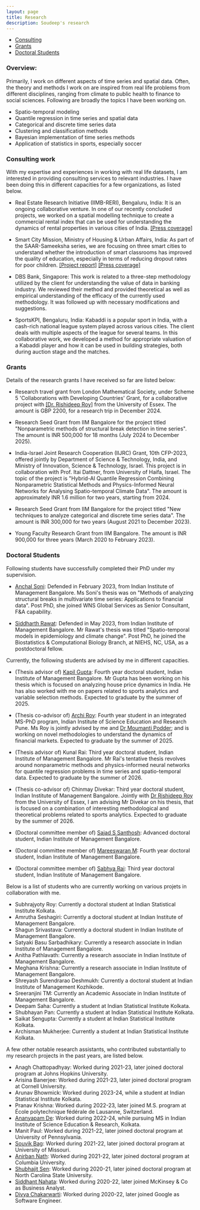 ```yaml
---
layout: page
title: Research
description: Soudeep's research
---
```


<div class="navbar">
    <div class="navbar-inner">
        <ul class="nav">
            <li><a href="#consulting">Consulting</a></li>
            <li><a href="#grants">Grants</a></li>
            <li><a href="#students">Doctoral Students</a></li>
        </ul>
    </div>
</div>

### Overview: 

Primarily, I work on different aspects of time series and spatial data. Often, the theory and methods I work on are inspired from real life problems from different disciplines, ranging from climate to public health to finance to social sciences. Following are broadly the topics I have been working on.

- Spatio-temporal modeling 
- Quantile regression in time series and spatial data
- Categorical and discrete time series data
- Clustering and classification methods
- Bayesian implementation of time series methods
- Application of statistics in sports, especially soccer

### <a name="consulting"></a>Consulting work

With my expertise and experiences in working with real life datasets, I am interested in providing consulting services to relevant industries. I have been doing this in different capacities for a few organizations, as listed below.

- Real Estate Research Initiative (IIMB-RERI), Bengaluru, India: It is an ongoing collaborative venture. In one of our recently concluded projects, we worked on a spatial modelling technique to create a commercial rental index that can be used for understanding the dynamics of rental properties in various cities of India. [[Press coverage]](https://indianexpress.com/article/cities/bangalore/whitefield-outer-ring-road-south-bengaluru-office-rental-boom-it-capital-9697831/)

- Smart City Mission, Ministry of Housing & Urban Affairs, India: As part of the SAAR-Sameeksha series, we are focusing on three smart cities to understand whether the introduction of smart classrooms has improved the quality of education, especially in terms of reducing dropout rates for poor children. [[Project report]](https://www.iimb.ac.in/sites/default/files/2024-12/RT12_Smart%20Education_IIM%20Bangalore_13_Prof%20Deb.pdf) [[Press coverage]](https://indianexpress.com/article/india/jump-in-school-enrolment-increased-sense-of-safety-in-smart-cities-iim-b-studies-show-9746350/)

- DBS Bank, Singapore: This work is related to a three-step methodology utilized by the client for understanding the value of data in banking industry. We reviewed their method and provided theoretical as well as empirical understanding of the efficacy of the currently used methodology. It was followed up with necessary modifications and suggestions.

- SportsKPI, Bengaluru, India: Kabaddi is a popular sport in India, with a cash-rich national league system played across various cities. The client deals with multiple aspects of the league for several teams. In this collaborative work, we developed a method for appropriate valuation of a Kabaddi player and how it can be used in building strategies, both during auction stage and the matches.

### <a name="grants"></a>Grants

Details of the research grants I have received so far are listed below:

- Research travel grant from London Mathematical Society, under Scheme 5 'Collaborations with Developing Countries' Grant, for a collaborative project with [[Dr. Rishideep Roy]](https://sites.google.com/site/royrishideep/home) from the University of Essex. The amount is GBP 2200, for a research trip in December 2024.

- Research Seed Grant from IIM Bangalore for the project titled "Nonparametric methods of structural break detection in time series". The amount is INR 500,000 for 18 months (July 2024 to December 2025).

- India-Israel Joint Research Cooperation (IIJRC) Grant, 10th CFP-2023, offered jointly by Department of Science & Technology, India, and Ministry of Innovation, Science & Technology, Israel. This project is in collaboration with Prof. Itai Dattner, from University of Haifa, Israel. The topic of the project is "Hybrid-AI Quantile Regression Combining Nonparametric Statistical Methods and Physics-Informed
Neural Networks for Analysing Spatio-temporal Climate Data". The amount is approximately INR 1.6 million for two years, starting from 2024.

- Research Seed Grant from IIM Bangalore for the project titled "New techniques to analyze categorical and discrete time series data". The amount is INR 300,000 for two years (August 2021 to December 2023).
  
- Young Faculty Research Grant from IIM Bangalore. The amount is INR 900,000 for three years (March 2020 to February 2023).


### <a name="students"></a>Doctoral Students

Following students have successfully completed their PhD under my supervision.

- [Anchal Soni](https://anchal-soni.github.io/Anchal/): Defended in February 2023, from Indian Institute of Management Bangalore. Ms Soni's thesis was on "Methods of analyzing structural breaks in multivariate time series: Applications to financial data". Post PhD, she joined WNS Global Services as Senior Consultant, F&A capability.

- [Siddharth Rawat](https://rawatsid.github.io/): Defended in May 2023, from Indian Institute of Management Bangalore. Mr Rawat's thesis was titled "Spatio-temporal models in epidemiology and climate change". Post PhD, he joined the Biostatistics & Computational Biology Branch, at NIEHS, NC, USA, as a postdoctoral fellow.

Currently, the following students are advised by me in different capacities.

- (Thesis advisor of) [Kapil Gupta](https://kapil21gupta.github.io/): Fourth year doctoral student, Indian Institute of Management Bangalore. Mr Gupta has been working on his thesis which is focused on analyzing house price dynamics in India. He has also worked with me on papers related to sports analytics and variable selection methods. Expected to graduate by the summer of 2025.

- (Thesis co-advisor of) [Archi Roy](https://sites.google.com/students.iiserpune.ac.in/archiroy/): Fourth year student in an integrated MS-PhD program, Indian Institute of Science Education and Research Pune. Ms Roy is jointly advised by me and [Dr Moumanti Podder](https://scholar.google.com/citations?user=z7wxJS4AAAAJ&hl=en); and is working on novel methodologies to understand the dynamics of financial markets. Expected to graduate by the summer of 2025.

- (Thesis advisor of) Kunal Rai: Third year doctoral student, Indian Institute of Management Bangalore. Mr Rai's tentative thesis revolves around nonparametric methods and physics-informed neural networks for quantile regression problems in time series and spatio-temporal data. Expected to graduate by the summer of 2026.

- (Thesis co-advisor of) Chinmay Divekar: Third year doctoral student, Indian Institute of Management Bangalore. Jointly with [Dr Rishideep Roy](https://sites.google.com/site/royrishideep/home) from the University of Essex, I am advising Mr Divekar on his thesis, that is focused on a combination of interesting methodological and theoretical problems related to sports analytics. Expected to graduate by the summer of 2026.

- (Doctoral committee member of) [Sajad S Santhosh](https://www.iimb.ac.in/node/10690): Advanced doctoral student, Indian Institute of Management Bangalore. 

- (Doctoral committee member of) [Mareeswaran M](https://www.linkedin.com/in/mareeswaran-m-671090b7/): Fourth year doctoral student, Indian Institute of Management Bangalore. 

- (Doctoral committee member of) [Sabhya Rai](https://www.linkedin.com/in/sabhyarai/): Third year doctoral student, Indian Institute of Management Bangalore. 


Below is a list of students who are currently working on various projets in collaboration with me.

- Subhrajyoty Roy: Currently a doctoral student at Indian Statistical Institute Kolkata.
- Amrutha Seshagiri: Currently a doctoral student at Indian Institute of Management Bangalore.
- Shagun Srivastava: Currently a doctoral student in Indian Institute of Management Bangalore.
- Satyaki Basu Sarbadhikary: Currently a research associate in Indian Institute of Management Bangalore.
- Anitha Pathlavath: Currently a research associate in Indian Institute of Management Bangalore.
- Meghana Krishna: Currently a research associate in Indian Institute of Management Bangalore.
- Shreyash Surendrarao Deshmukh: Currently a doctoral student at Indian Institute of Management Kozhikode.
- Sreeranjini TM: Currently an Academic Associate in Indian Institute of Management Bangalore.
- Deepam Saha: Currently a student at Indian Statistical Institute Kolkata.
- Shubhayan Pan: Currently a student at Indian Statistical Institute Kolkata.
- Saikat Sengupta: Currently a student at Indian Statistical Institute Kolkata.
- Archisman Mukherjee: Currently a student at Indian Statistical Institute Kolkata.

A few other notable research assistants, who contributed substantially to my research projects in the past years, are listed below.

- Anagh Chattopadhyay: Worked during 2021-23, later joined doctoral program at Johns Hopkins University.
- Arisina Banerjee: Worked during 2021-23, later joined doctoral program at Cornell University.
- Arunav Bhowmick: Worked during 2023-24, while a student at Indian Statistical Institute Kolkata.
- Pranav Krishna: Worked during 2022-23, later joined  M.S. program at École polytechnique fédérale de Lausanne, Switzerland.
- [Ananyapam De](https://www.linkedin.com/in/ananyapam-de-523757166/?originalSubdomain=in): Worked during 2022-24, while pursuing MS in Indian Institute of Science Education & Research, Kolkata.
- Manit Paul: Worked during 2021-22, later joined doctoral program at University of Pennsylvania.
- [Souvik Bag](https://www.linkedin.com/in/souvik-bag-68744112a/): Worked during 2021-22, later joined doctoral program at University of Missouri.
- [Anirban Nath](http://stat.columbia.edu/department-directory/name/anirban-nath/): Worked during 2021-22, later joined doctoral program at Columbia University.
- [Shubhajit Sen](https://statistics.sciences.ncsu.edu/people/ssen8/): Worked during 2020-21, later joined doctoral program at North Carolina State University.
- [Siddhant Nahata](https://www.linkedin.com/in/siddhant-nahata-029870175/): Worked during 2020-22, later joined McKinsey & Co as Business Analyst. 
- [Divya Chakarwarti](https://www.linkedin.com/in/divya-chakarwarti/): Worked during 2020-22, later joined Google as Software Engineer.

